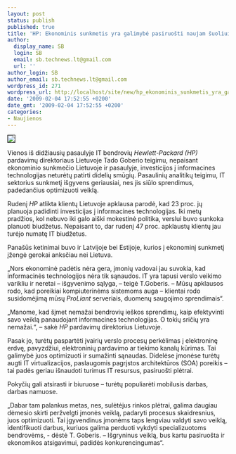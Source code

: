 ```yaml
---
layout: post
status: publish
published: true
title: 'HP: Ekonominis sunkmetis yra galimybė pasiruošti naujam šuoliui'
author:
  display_name: SB
  login: SB
  email: sb.technews.lt@gmail.com
  url: ''
author_login: SB
author_email: sb.technews.lt@gmail.com
wordpress_id: 271
wordpress_url: http://localhost/site/new/hp_ekonominis_sunkmetis_yra_galimybe_pasiruosti_naujam_suoliui/
date: '2009-02-04 17:52:55 +0200'
date_gmt: '2009-02-04 17:52:55 +0200'
categories:
- Naujienos
---
```

<div class="imgright"><img src="http://tbn0.google.com/images?q=tbn:qsVIs82vEHM-qM:http://llnw.image.cbslocal.com/0/2006/10/03/175x131/images_sizedimage_276002759.jpg" border="1" /></div>
<p>Vienos iš didžiausių pasaulyje IT bendrovių <i>Hewlett-Packard (HP)</i> pardavimų direktoriaus Lietuvoje Tado Goberio teigimu, nepaisant ekonominio sunkmečio Lietuvoje ir pasaulyje, investicijos į informacines technologijas neturėtų patirti didelių smūgių. Pasaulinių analitikų teigimu, IT sektorius sunkmetį išgyvens geriausiai, nes jis siūlo sprendimus, padedančius optimizuoti veiklą.</p>
<p>Rudenį <i>HP</i> atlikta klientų Lietuvoje apklausa parodė, kad 23 proc. jų planuoja padidinti investicijas į informacines technologijas. Iki metų pradžios, kol nebuvo iki galo aiški mokestinė politika, verslui buvo sunkoka planuoti biudžetus. Nepaisant to, dar rudenį 47 proc. apklaustų klientų jau turėjo numatę IT biudžetus.</p>
<p>Panašūs ketinimai buvo ir Latvijoje bei Estijoje, kurios į ekonominį sunkmetį įžengė gerokai anksčiau nei Lietuva. </p>
<p>„Nors ekonominė padėtis nėra gera, įmonių vadovai jau suvokia, kad informacinės technologijos nėra tik sąnaudos. IT yra tapusi verslo veikimo varikliu ir neretai – išgyvenimo sąlyga, – teigė T.Goberis. – Mūsų apklausos rodo, kad poreikiai kompiuterinėms sistemoms auga – klientai rodo susidomėjimą mūsų <i>ProLiant</i> serveriais, duomenų saugojimo sprendimais“.</p>
<p>„Manome, kad šįmet nemažai bendrovių ieškos sprendimų, kaip efektyvinti savo veiklą panaudojant informacines technologijas. O tokių sričių yra nemažai.“, – sakė <i>HP</i> pardavimų direktorius Lietuvoje.</p>
<p>Pasak jo, turėtų paspartėti įvairių verslo procesų perkėlimas į elektroninę erdvę, pavyzdžiui, elektroninių pardavimo ar tiekimo kanalų kūrimas. Tai galimybė juos optimizuoti ir sumažinti sąnaudas. Didelėse įmonėse turėtų augti IT virtualizacijos, paslaugomis pagrįstos architektūros (SOA) poreikis – tai padės geriau išnaudoti turimus IT resursus, pasiruošti plėtrai.</p>
<p>Pokyčių gali atsirasti ir biuruose – turėtų populiarėti mobilusis darbas, darbas namuose.</p>
<p>„Dabar tam palankus metas, nes, sulėtėjus rinkos plėtrai, galima daugiau dėmesio skirti peržvelgti įmonės veiklą, padaryti procesus skaidresnius, juos optimizuoti. Tai įgyvendinus įmonėms taps lengviau valdyti savo veiklą, identifikuoti darbus, kuriuos galima perduoti vykdyti specializuotoms bendrovėms, - dėstė T. Goberis. – Išgryninus veiklą, bus kartu pasiruošta ir ekonomikos atsigavimui, padidės konkurencingumas“.</p>
